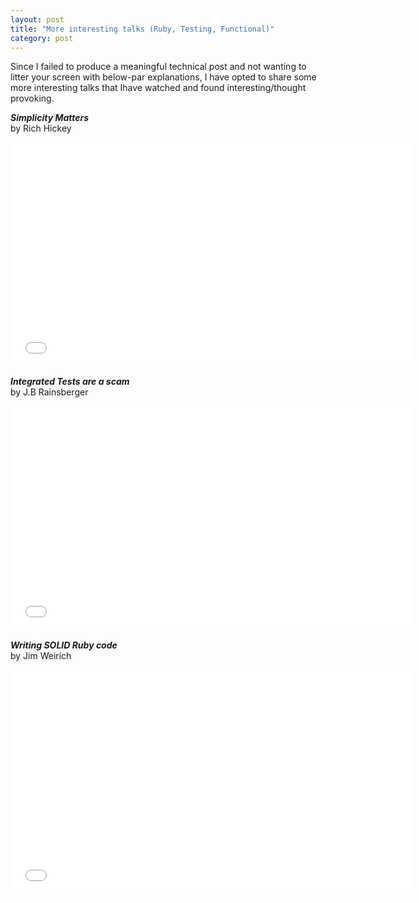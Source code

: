 ```yaml
---
layout: post
title: "More interesting talks (Ruby, Testing, Functional)"
category: post
---
```


Since I failed to produce a meaningful technical post and not wanting to litter your screen with below-par explanations, I have opted to share some more interesting talks that Ihave watched and found interesting/thought provoking.

***Simplicity Matters*** <br/>
by Rich Hickey

<iframe width="640" height="360" src="//www.youtube.com/embed/rI8tNMsozo0" frameborder="0" allowfullscreen></iframe>

***Integrated Tests are a scam*** <br/>
by J.B Rainsberger

<iframe src="//player.vimeo.com/video/80533536?portrait=0" width="640" height="360" frameborder="0" webkitallowfullscreen mozallowfullscreen allowfullscreen></iframe>

***Writing SOLID Ruby code*** <br/>
by Jim Weirich

<iframe width="640" height="360" src="//www.youtube.com/embed/FR95rp-9Oo4" frameborder="0" allowfullscreen></iframe>
